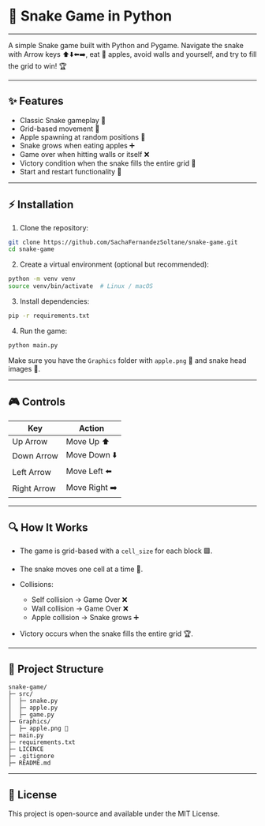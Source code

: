 # 🐍 Snake Game in Python

---

A simple Snake game built with Python and Pygame. Navigate the snake with Arrow keys ⬆️⬇️⬅️➡️, eat 🍎 apples, avoid walls and yourself, and try to fill the grid to win! 🏆

---

## ✨ Features

* Classic Snake gameplay 🐍
* Grid-based movement 🔲
* Apple spawning at random positions 🍏
* Snake grows when eating apples ➕
* Game over when hitting walls or itself ❌
* Victory condition when the snake fills the entire grid 🏅
* Start and restart functionality 🔄

---

## ⚡ Installation

1. Clone the repository:

```bash
git clone https://github.com/SachaFernandezSoltane/snake-game.git
cd snake-game
```

2. Create a virtual environment (optional but recommended):

```bash
python -m venv venv
source venv/bin/activate  # Linux / macOS
```

3. Install dependencies:

```bash
pip -r requirements.txt
```

4. Run the game:

```bash
python main.py
```

Make sure you have the `Graphics` folder with `apple.png` 🍎 and snake head images 🐍.

---

## 🎮 Controls

| Key         | Action        |
| ----------- | ------------- |
| Up Arrow    | Move Up ⬆️    |
| Down Arrow  | Move Down ⬇️  |
| Left Arrow  | Move Left ⬅️  |
| Right Arrow | Move Right ➡️ |

---

## 🔍 How It Works

* The game is grid-based with a `cell_size` for each block 🟩.
* The snake moves one cell at a time 🐍.
* Collisions:

  * Self collision → Game Over ❌
  * Wall collision → Game Over ❌
  * Apple collision → Snake grows ➕
* Victory occurs when the snake fills the entire grid 🏆.

---

## 📂 Project Structure

```
snake-game/
├─ src/
│  ├─ snake.py
│  ├─ apple.py
│  ├─ game.py
├─ Graphics/
│  ├─ apple.png 🍎
├─ main.py
├─ requirements.txt
├─ LICENCE
├─ .gitignore
├─ README.md
```

---
## 📜 License

This project is open-source and available under the MIT License.